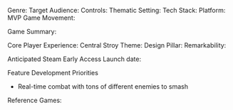 Genre:
Target Audience:
Controls:
Thematic Setting:
Tech Stack:
Platform:
MVP Game Movement:

Game Summary:

Core Player Experience:
Central Stroy Theme:
Design Pillar:
Remarkability:

Anticipated Steam Early Access Launch date:

Feature Development Priorities
- Real-time combat with tons of different enemies to smash

Reference Games: